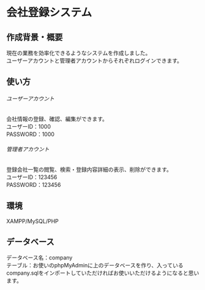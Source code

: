 # 会社登録システム
## 作成背景・概要
現在の業務を効率化できるようなシステムを作成しました。</br>
ユーザーアカウントと管理者アカウントからそれぞれログインできます。
## 使い方
###### ユーザーアカウント
会社情報の登録、確認、編集ができます。</br>
ユーザーID：1000</br>
PASSWORD：1000
###### 管理者アカウント
登録会社一覧の閲覧、検索・登録内容詳細の表示、削除ができます。</br>
ユーザーID：123456</br>
PASSWORD：123456
## 環境
XAMPP/MySQL/PHP
## データベース
データベース名：company</br>
テーブル：お使いのphpMyAdminに上のデータベースを作り、入っているcompany.sqlをインポートしていただければお使いいただけるようになると思います。
